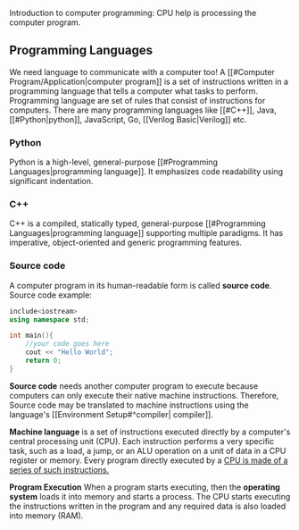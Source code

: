 Introduction to computer programming: CPU help is processing the computer program.

## Programming Languages 

We need language to communicate with a computer too! A [[#Computer Program/Application|computer program]] is a set of instructions written in a programming language that tells a computer what tasks to perform. 
Programming language are set of rules that consist of instructions for computers. There are many programming languages like [[#C++]], Java, [[#Python|python]], JavaScript, Go, [[Verilog Basic|Verilog]] etc.
### Python 
Python is a high-level, general-purpose [[#Programming Languages|programming language]]. It emphasizes code readability using significant indentation.
### C++ 
C++ is a compiled, statically typed, general-purpose [[#Programming Languages|programming language]] supporting multiple paradigms. It has imperative, object-oriented and generic programming features.

### Source code
A computer program in its human-readable form is called **source code**.
Source code example:
```cpp
include<iostream>
using namespace std;

int main(){
	//your code goes here
	cout << "Hello World";
	return 0;
}
```

**Source code** needs another computer program to execute because computers can only execute their native machine instructions.
Therefore, Source code may be translated to machine instructions using the language's [[Environment Setup#^compiler| compiler]].

**Machine language** is a set of instructions executed directly by a computer's central processing unit (CPU). Each instruction performs a very specific task, such as a load, a jump, or an ALU operation on a unit of data in a CPU register or memory. Every program directly executed by a <u>CPU is made of a series of such instructions.</u>

**Program Execution**
When a program starts executing, then the **operating system** loads it into memory and starts a process. The CPU starts executing the instructions written in the program and any required data is also loaded into memory (RAM).




